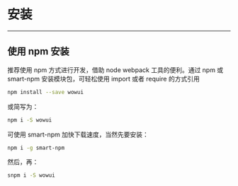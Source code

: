 # 安装

----

## 使用 npm 安装
推荐使用 npm 方式进行开发，借助 node webpack 工具的便利。通过 npm 或 smart-npm 安装模块包，可轻松使用 import 或者 require 的方式引用

```bash
npm install --save wowui
```

或简写为：

```bash
npm i -S wowui
```

可使用 smart-npm 加快下载速度，当然先要安装：

```bash
npm i -g smart-npm
```

然后，再：

```bash
snpm i -S wowui
```
